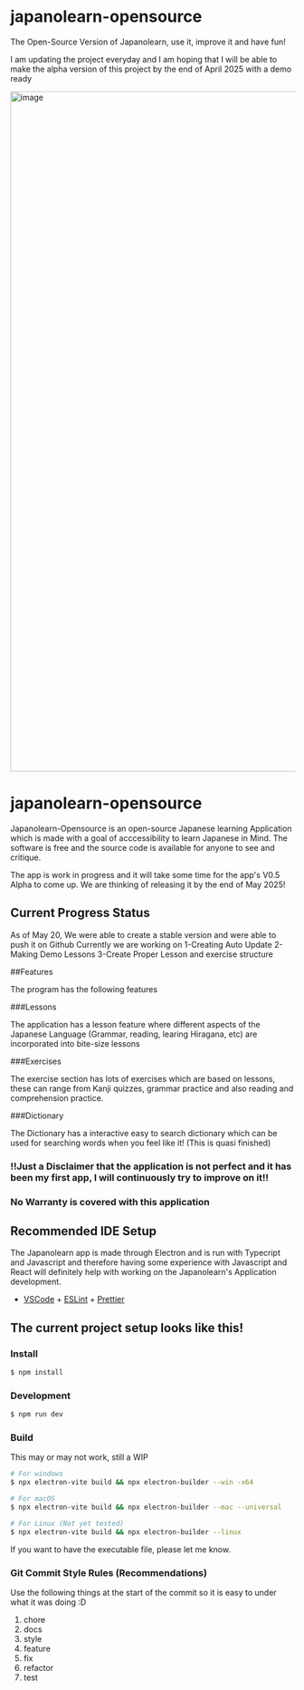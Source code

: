 # japanolearn-opensource
The Open-Source Version of Japanolearn, use it, improve it and have fun!

I am updating the project everyday and I am hoping that I will be able to make the alpha version of this project by the end of April 2025 with a demo ready

<img width="1201" alt="image" src="https://github.com/user-attachments/assets/6ec87cdb-44c5-42fd-b6e2-b4e9f40bf999" />


# japanolearn-opensource

Japanolearn-Opensource is an open-source Japanese learning Application which is made with a goal of acccessibility to learn Japanese in Mind. The software is free and the source code is available for anyone to see and critique.

The app is work in progress and it will take some time for the app's V0.5 Alpha to come up. We are thinking of releasing it by the end of May 2025!

## Current Progress Status

As of May 20, We were able to create a stable version and were able to push it on Github
Currently we are working on
1-Creating Auto Update
2-Making Demo Lessons
3-Create Proper Lesson and exercise structure

##Features

The program has the following features

###Lessons

The application has a lesson feature where different aspects of the Japanese Language (Grammar, reading, learing Hiragana, etc) are incorporated into bite-size lessons

###Exercises

The exercise section has lots of exercises which are based on lessons, these can range from Kanji quizzes, grammar practice and also reading and comprehension practice.

###Dictionary

The Dictionary has a interactive easy to search dictionary which can be used for searching words when you feel like it!
(This is quasi finished)

### ‼️Just a Disclaimer that the application is not perfect and it has been my first app, I will continuously try to improve on it‼️ 

### No Warranty is covered with this application

## Recommended IDE Setup

The Japanolearn app is made through Electron and is run with Typecript and Javascript and therefore having some experience with Javascript and React will definitely help with working on the Japanolearn's Application development.

- [VSCode](https://code.visualstudio.com/) + [ESLint](https://marketplace.visualstudio.com/items?itemName=dbaeumer.vscode-eslint) + [Prettier](https://marketplace.visualstudio.com/items?itemName=esbenp.prettier-vscode)

## The current project setup looks like this!

### Install

```bash
$ npm install
```

### Development

```bash
$ npm run dev
```

### Build

This may or may not work, still a WIP

```bash
# For windows
$ npx electron-vite build && npx electron-builder --win -x64

# For macOS
$ npx electron-vite build && npx electron-builder --mac --universal

# For Linux (Not yet tested)
$ npx electron-vite build && npx electron-builder --linux
```



If you want to have the executable file, please let me know.

### Git Commit Style Rules (Recommendations)

Use the following things at the start of the commit so it is easy to under what it was doing :D
1. chore
2. docs
3. style
4. feature
5. fix
6. refactor
7. test
